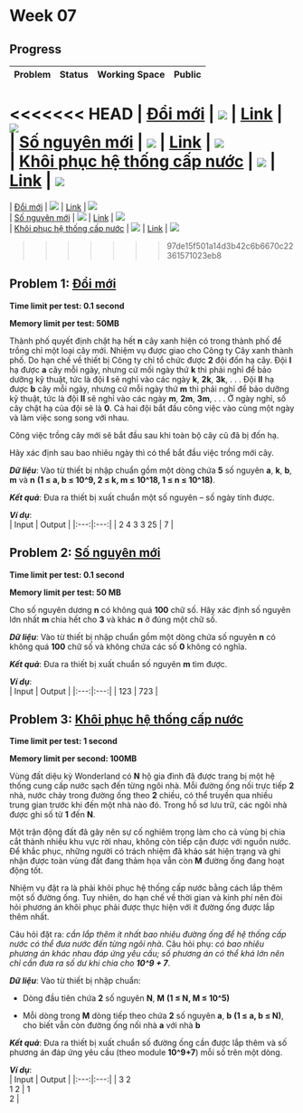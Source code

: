 # Week 07

## Progress
| Problem | Status | Working Space | Public |
|:---:|:---:|:--:|:--:|
<<<<<<< HEAD
| [Đổi mới](https://khmt.uit.edu.vn/wecode/cs112.2021/assignment/5/8) | ![](https://img.shields.io/badge/-Accepted-brightgreen) | [Link](https://colab.research.google.com/drive/1-xAlHd5WjiV6wja5_qRNNtKTuGyOI622?authuser=1#scrollTo=RB0AzZtRXGw4) | ![](https://img.shields.io/badge/-YES-brightgreen)   
| [Số nguyên mới](https://khmt.uit.edu.vn/wecode/cs112.2021/assignment/5/15) | ![](https://img.shields.io/badge/-Accepted-brightgreen) | [Link](https://colab.research.google.com/drive/1JUVQd7DVZ7bifhna_ZeYSDciyIo64v67?usp=sharing)  | ![](https://img.shields.io/badge/-YES-brightgreen)    
| [Khôi phục hệ thống cấp nước](https://khmt.uit.edu.vn/wecode/cs112.2021/assignment/5/5) | ![](https://img.shields.io/badge/-Accepted-brightgreen) | [Link]() | ![](https://img.shields.io/badge/-YES-brightgreen)    
=======
| [Đổi mới](https://khmt.uit.edu.vn/wecode/cs112.2021/assignment/5/8) | ![](https://img.shields.io/badge/-Accepted-brightgreen) | [Link]() | ![](https://img.shields.io/badge/-NO-red)   
| [Số nguyên mới](https://khmt.uit.edu.vn/wecode/cs112.2021/assignment/5/15) | ![](https://img.shields.io/badge/-Accepted-brightgreen) | [Link]()  | ![](https://img.shields.io/badge/-NO-red)    
| [Khôi phục hệ thống cấp nước](https://khmt.uit.edu.vn/wecode/cs112.2021/assignment/5/5) | ![](https://img.shields.io/badge/-Accepted-brightgreen) | [Link]() | ![](https://img.shields.io/badge/-NO-red)    
>>>>>>> 97de15f501a14d3b42c6b6670c22361571023eb8

## Problem 1: [Đổi mới](https://khmt.uit.edu.vn/wecode/cs112.2021/assignment/5/8)
**Time limit per test: 0.1 second**   

**Memory limit per test: 50MB**   
   
Thành phố quyết định chặt hạ hết **n** cây xanh hiện có trong thành phố để trồng chỉ một loại cây mới. Nhiệm vụ được giao cho Công ty Cây xanh thành phố. Do hạn chế về thiết bị Công ty chỉ tổ chức được **2** đội đốn hạ cây. Đội **I** hạ được **a** cây mỗi ngày, nhưng cứ mối ngày thứ **k** thì phải nghỉ để bảo dưỡng kỹ thuật, tức là đội **I** sẽ nghỉ vào các ngày **k**, **2k**, **3k**, . . . Đội **II** hạ được **b** cây mỗi ngày, nhưng cứ mỗi ngày thứ **m** thì phải nghỉ để bảo dưỡng kỹ thuật, tức là đội **II** sẽ nghỉ vào các ngày **m**, **2m**, **3m**, . . . Ở ngày nghỉ, số cây chặt hạ của đội sẽ là **0**. Cả hai đội bắt đầu công việc vào cùng một ngày và làm việc song song với nhau.   

Công việc trồng cây mới sẽ bắt đầu sau khi toàn bộ cây cũ đã bị đốn hạ.   

Hãy xác định sau bao nhiêu ngày thì có thể bắt đầu việc trồng mới cây.   

***Dữ liệu***: Vào từ thiết bị nhập chuẩn gồm một dòng chứa **5** số nguyên **a**, **k**, **b**, **m** và **n** **(1 ≤ a, b ≤ 10^9, 2 ≤ k, m ≤ 10^18, 1 ≤ n ≤ 10^18)**.   

***Kết quả***: Đưa ra thiết bị xuất chuẩn một số nguyên – số ngày tính được.     

***Ví dụ***:    
| Input | Output |
|:---:|:---:|
| 2 4 3 3 25 | 7 |


## Problem 2: [Số nguyên mới](https://khmt.uit.edu.vn/wecode/cs112.2021/assignment/5/15)   
**Time limit per test: 0.1 second**     

**Memory limit per test: 50 MB**    

Cho số nguyên dương **n** có không quá **100** chữ số. Hãy xác định số nguyên lớn nhất **m** chia hết cho **3** và khác **n** ở đúng một chữ số.   

***Dữ liệu***: Vào từ thiết bị nhập chuẩn gồm một dòng chứa số nguyên **n** có không quá **100** chữ số và không chứa các số **0** không có nghĩa.   

***Kết quả***: Đưa ra thiết bị xuất chuẩn số nguyên **m** tìm được.    

***Ví dụ***:    
| Input | Output |
|:---:|:---:|
| 123 | 723 |

## Problem 3: [Khôi phục hệ thống cấp nước](https://khmt.uit.edu.vn/wecode/cs112.2021/assignment/5/5)
**Time limit per test: 1 second**    

**Memory limit per second: 100MB**    

Vùng đất diệu kỳ Wonderland có **N** hộ gia đình đã được trang bị một hệ thống cung cấp nước sạch đến từng ngôi nhà. Mỗi đường ống nối trực tiếp **2** nhà, nước chảy trong đường ống theo **2** chiều, có thể truyền qua nhiều trung gian trước khi đến một nhà nào đó. Trong hồ sơ lưu trữ, các ngôi nhà được ghi số từ **1** đến **N**.     

Một trận động đất đã gây nên sự cố nghiêm trọng làm cho cả vùng bị chia cắt thành nhiều khu vực rời nhau, không còn tiếp cận được với nguồn nước. Để khắc phục, những người có trách nhiệm đã khảo sát hiện trạng và ghi nhận được toàn vùng đất đang thảm họa vẫn còn **M** đường ống đang hoạt động tốt.   

Nhiệm vụ đặt ra là phải khôi phục hệ thống cấp nước bằng cách lắp thêm một số đường ống. Tuy nhiên, do hạn chế về thời gian và kinh phí nên đòi hỏi phương án khôi phục phải được thực hiện với ít đường ống được lắp thêm nhất.    

Câu hỏi đặt ra: *cần lắp thêm ít nhất bao nhiêu đường ống để hệ thống cấp nước có thể đưa nước đến từng ngôi nhà*. 
Câu hỏi phụ: *có bao nhiêu phương án khác nhau đáp ứng yêu cầu; số phương án có thể khá lớn nên chỉ cần đưa ra số dư khi chia cho **10^9 + 7***.

***Dữ liệu***: Vào từ thiết bị nhập chuẩn:      

  - Dòng đầu tiên chứa **2** số nguyên **N**, **M** **(1 ≤ N, M  ≤ 10^5)**    

  - Mỗi dòng trong **M** dòng tiếp theo chứa **2** số nguyên **a**, **b** **(1 ≤ a, b ≤ N)**, cho biết vẫn còn đường ống nối nhà **a** với nhà **b**    

***Kết quả***: Đưa ra thiết bị xuất chuẩn số đường ống cần được lắp thêm và số phương án đáp ứng yêu cầu (theo module **10^9+7**) mỗi số trên một dòng.     

***Ví dụ***:    
| Input | Output |
|:---:|:---:|
| 3 2 <br/> 1 2 | 1 <br/> 2 |


